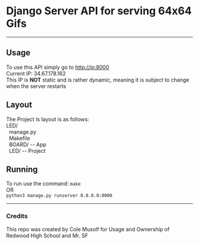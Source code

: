 # Django Server API for serving 64x64 Gifs
---
## Usage
To use this API simply go to [http://ip:8000](http://34.67.178.162:8000/)\
Current IP: 34.67.178.162\
This IP is **NOT** static and is rather dynamic, meaning it is subject to change when the server restarts
## Layout
The Project Is layout is as follows:\
LED/\
  &nbsp;&nbsp;manage.py\
  &nbsp;&nbsp;Makefile\
  &nbsp;&nbsp;BOARD/ -- App\
  &nbsp;&nbsp;LED/ -- Project
## Running
To run use the command: `make`\
OR\
`python3 manage.py runserver 0.0.0.0:8000`


---


### Credits
This repo was created by Cole Musolf for Usage and Ownership of Redwood High School and Mr. SF
